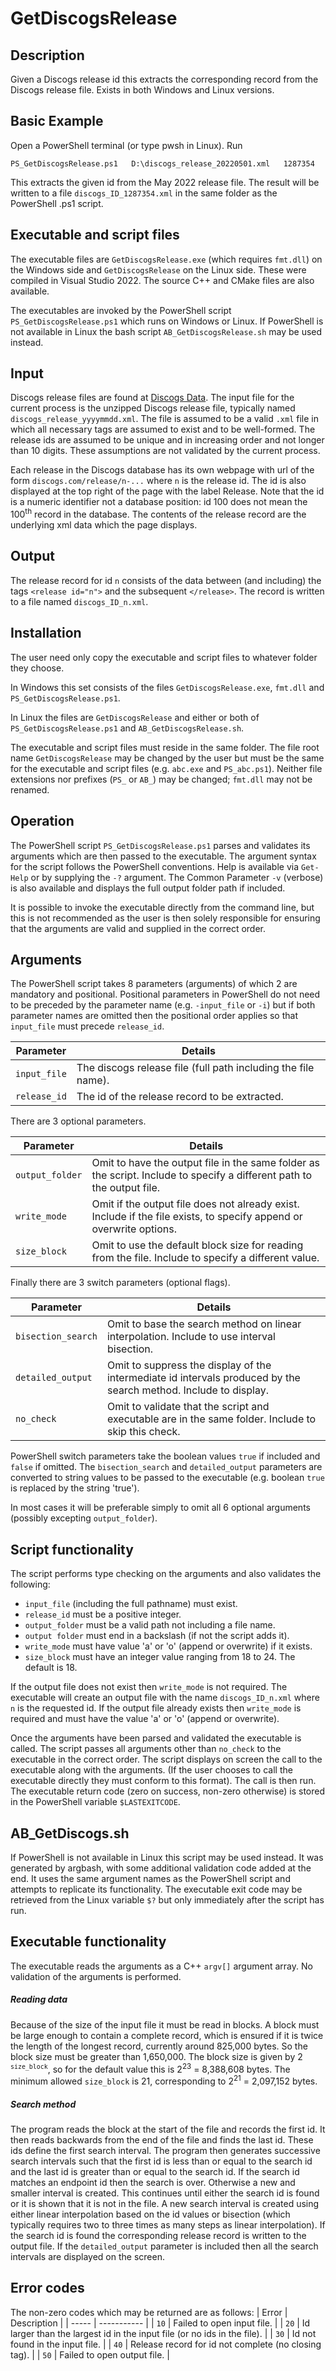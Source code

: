 # GetDiscogsRelease

## Description
Given a Discogs release id this extracts the corresponding record from the Discogs release file. 
Exists in both Windows and Linux versions.

## Basic Example
Open a PowerShell terminal (or type pwsh in Linux). Run

`PS_GetDiscogsRelease.ps1   D:\discogs_release_20220501.xml   1287354`

This extracts the given id from the May 2022 release file. The result will be written to a file `discogs_ID_1287354.xml` in the same folder as the PowerShell .ps1 script.

## Executable and script files 
The executable files are `GetDiscogsRelease.exe` (which requires `fmt.dll`) on the Windows side and `GetDiscogsRelease` on the Linux side. These were compiled in Visual Studio 2022. The source C++ and CMake files are also available.

The executables are invoked by the PowerShell script `PS_GetDiscogsRelease.ps1` which runs on Windows or Linux. If PowerShell is not available in Linux the bash script `AB_GetDiscogsRelease.sh` may be used instead.

## Input
Discogs release files are found at [Discogs Data](http://data.discogs.com/). The input file for the current process is the unzipped Discogs release file, typically named `discogs_release_yyyymmdd.xml`. The file is assumed to be a valid `.xml` file in which all necessary tags are assumed to exist and to be well-formed. The release ids are assumed to be unique and in increasing order and not longer than 10 digits. These assumptions are not validated by the current process.

Each release in the Discogs database has its own webpage with url of the form `discogs.com/release/n-...` where `n` is the release id. The id is also displayed at the top right of the page with the label Release. Note that the id is a numeric identifier not a database position: id 100 does not mean the 100<sup>th</sup> record in the database. The contents of the release record are the underlying xml data which the page displays. 

## Output
The release record for id `n` consists of the data between (and including) the tags `<release id="n">` and the subsequent `</release>`. The record is written to a file named `discogs_ID_n.xml`.

## Installation
The user need only copy the executable and script files to whatever folder they choose. 

In Windows this set consists of the files `GetDiscogsRelease.exe`, `fmt.dll` and `PS_GetDiscogsRelease.ps1`.

 In Linux the files are `GetDiscogsRelease` and either or both of `PS_GetDiscogsRelease.ps1` and `AB_GetDiscogsRelease.sh`. 
 
 The executable and script files must reside in the same folder. The file root name `GetDiscogsRelease` may be changed by the user but must be the same for the executable and script files (e.g. `abc.exe` and `PS_abc.ps1`). Neither file extensions nor prefixes (`PS_` or `AB_`) may be changed; `fmt.dll` may not be renamed.

## Operation
The PowerShell script `PS_GetDiscogsRelease.ps1` parses and validates its arguments which are then passed to the executable. The argument syntax for the script follows the PowerShell conventions. Help is available via `Get-Help` or by supplying the `-?` argument. The Common Parameter `-v` (verbose) is also available and displays the full output folder path if included.

It is possible to invoke the executable directly from the command line, but this is not recommended as the user is then solely responsible for ensuring that the arguments are valid and supplied in the correct order. 

## Arguments
The PowerShell script takes 8 parameters (arguments) of which 2 are mandatory and positional. Positional parameters in PowerShell do not need to be preceded by the parameter name (e.g. `-input_file` or `-i`) but if both parameter names are omitted then the positional order applies so that `input_file` must precede `release_id`.

| Parameter  | Details |
| ---------- | ------- |
| `input_file` | The discogs release file (full path including the file name). |
| `release_id` | The id of the release record to be extracted.                 |

There are 3 optional parameters.

| Parameter  | Details |
| ---------- | ------- |
| `output_folder` | Omit to have the output file in the same folder as the script. Include to specify a different path to the output file.
| `write_mode` | Omit if the output file does not already exist. Include if the file exists, to specify append or overwrite options. |
| `size_block` | Omit to use the default block size for reading from the file. Include to specify a different value. |

Finally there are 3 switch parameters (optional flags).

| Parameter  | Details |
| ---------- | ------- |
| `bisection_search` | Omit to base the search method on linear interpolation. Include to use interval bisection. |
| `detailed_output` | Omit to suppress the display of the intermediate id intervals produced by the search method. Include to display. |
| `no_check` | Omit to validate that the script and executable are in the same folder. Include to skip this check. |

PowerShell switch parameters take the boolean values `true` if included and `false` if omitted. The `bisection_search` and `detailed_output` parameters are converted to string values to be passed to the executable (e.g. boolean `true` is replaced by the string 'true'). 

In most cases it will be preferable simply to omit all 6 optional arguments (possibly excepting `output_folder`).

## Script functionality
The script performs type checking on the arguments and also validates the following:
 - `input_file` (including the full pathname) must exist.
 - `release_id` must be a positive integer.
 - `output_folder` must be a valid path not including a file name.
 - `output folder` must end in a backslash (if not the script adds it).
 - `write_mode` must have value 'a' or 'o' (append or overwrite) if it exists.
 - `size_block` must have an integer value ranging from 18 to 24. The default is 18. 

If the output file does not exist then `write_mode` is not required. The executable will create an output file with the name `discogs_ID_n.xml` where `n` is the requested id. If the output file already exists then `write_mode` is required and must have the value 'a' or 'o' (append or overwrite).

Once the arguments have been parsed and validated the executable is called. The script passes all arguments other than `no_check` to the executable in the correct order. The script displays on screen the call to the executable along with the arguments. (If the user chooses to call the executable directly they must conform to this format). The call is then run. The executable return code (zero on success, non-zero otherwise) is stored in the PowerShell variable `$LASTEXITCODE`.

## AB_GetDiscogs.sh
If PowerShell is not available in Linux this script may be used instead. It was generated by argbash, with some additional validation code added at the end. It uses the same argument names as the PowerShell script and attempts to replicate its functionality. The executable exit code may be retrieved from the Linux variable `$?` but only immediately after the script has run.
 
## Executable functionality
The executable reads the arguments as a C++ `argv[]` argument array. No validation of the arguments is performed. 

##### Reading data
Because of the size of the input file it must be read in blocks. A block must be large enough to contain a complete record, which is ensured if it is twice the length of the longest record, currently around 825,000 bytes. So the block size must be greater than 1,650,000. The block size is given by 2 <sup>`size_block`</sup>, so for the default value this is 2<sup>23</sup> = 8,388,608 bytes. The minimum allowed `size_block` is 21, corresponding to 2<sup>21</sup> =  2,097,152 bytes.

##### Search method
The program reads the block at the start of the file and records the first id. It then reads backwards from the end of the file and finds the last id. These ids define the first search interval. The program then generates successive search intervals such that the first id is less than or equal to the search id and the last id is greater than or equal to the search id. If the search id matches an endpoint id then the search is over. Otherwise a new and smaller interval is created. This continues until either the search id is found or it is shown that it is not in the file. A new search interval is created using either linear interpolation based on the id values or bisection (which typically requires two to three times as many steps as linear interpolation). If the search id is found the corresponding release record is written to the output file. If the `detailed_output` parameter is included then all the search intervals are displayed on the screen.

## Error codes
The non-zero codes which may be returned are as follows:
| Error | Description |
| ----- | ----------- |
| `10` |	Failed to open input file. |
| `20` |	Id larger than the largest id in the input file (or no ids in the file). |
| `30` |	Id not found in the input file. |
| `40` |	Release record for id not complete (no closing tag). |
| `50` |	Failed to open output file. |